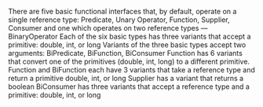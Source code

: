 



There are five basic functional interfaces that, by default, operate on a single reference type: Predicate, Unary Operator, Function, Supplier, Consumer and one which operates on two reference types — BinaryOperator
Each of the six basic types has three variants that accept a primitive: double, int, or long
Variants of the three basic types accept two arguments: BiPredicate, BiFunction, BiConsumer
Function has 6 variants that convert one of the primitives (double, int, long) to a different primitive.
Function and BiFunction each have 3 variants that take a reference type and return a primitive double, int, or long
Supplier has a variant that returns a boolean
BiConsumer has three variants that accept a reference type and a primitive: double, int, or long



